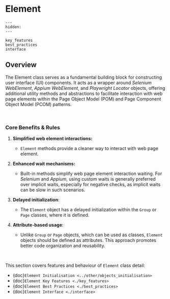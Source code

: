 # Element

```{toctree}
---
hidden:
---

key_features
best_practices
interface
```

## Overview

The Element class serves as a fundamental building block for constructing user interface (UI) components.
It acts as a wrapper around _Selenium WebElement_, _Appium WebElement_, and _Playwright Locator_ objects, 
offering additional utility methods and abstractions to facilitate interaction with web page elements within the 
Page Object Model (POM) and Page Component Object Model (PCOM) patterns.

<br>

### Core Benefits & Rules

1. **Simplified web element interactions:**
   - `Element` methods provide a cleaner way to interact with web page element.

2. **Enhanced wait mechanisms:**
   - Built-in methods simplify web page element interaction waiting. For _Selenium_ and _Appium_, using custom waits is generally preferred over implicit waits, especially for negative checks, as implicit waits can be slow in such scenarios.

3. **Delayed initialization**:
   - The `Element` object has a delayed initialization within the `Group` or `Page` classes, where it is defined.

4. **Attribute-based usage**:
   - Unlike `Group` or `Page` objects, which can be used as classes, `Element` objects should be defined as attributes. This approach promotes better code organization and reusability.

<br>
 
This section covers features and behaviour of `Element` class detail:
- {doc}`Element Initialisation <../other/objects_initialisation>`
- {doc}`Element Key Features <./key_features>`
- {doc}`Element Best Practices <./best_practices>`
- {doc}`Element Interface <./interface>`

